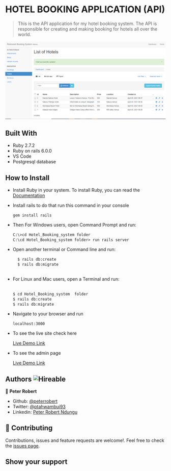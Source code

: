 # HOTEL BOOKING APPLICATION (API)
> This is the API application for my hotel booking system. The API is responsible for creating and making booking for hotels all over the world.


![screenshot](screen.PNG)


## Built With

- Ruby 2.7.2
- Ruby on rails 6.0.0
- VS Code
- Postgresql database

## How to Install

- Install Ruby in your system. To install Ruby, you can read the [Documentation](https://www.ruby-lang.org/en/documentation/installation/)
- Install rails to do that run this command in your console
    ``` 
    gem install rails

    ``` 
- Then For Windows users, open Command Prompt and run:
    ```console
    C:\>cd Hotel_Booking_system folder
    C:\cd Hotel_Booking_system folder> run rails server
    ```
- Open another terminal or Command line and run:  

  ```
    $ rails db:create
    $ rails db:migrate
    
    ``` 
- For Linux and Mac users, open a Terminal and run:
    ```console
    
    $ cd Hotel_Booking_system  folder
    $ rails db:create
    $ rails db:migrate

    ``` 
- Navigate to your browser and run
 
   ```
   localhost:3000

   ```
- To see the live site check here

   [Live Demo Link](https://robert-booking-api.herokuapp.com/)


- To see the admin page

   [Live Demo Link](https://robert-booking-api.herokuapp.com//admin)



## Authors  ![Hireable](https://img.shields.io/badge/HIREABLE-YES-yellowgreen&?style=for-the-badge)

👤 **Peter Robert**

- Github: [@peterrobert](https://github.com/peterrobert)
- Twitter: [@ptahwambui93](https://twitter.com/Ptahwambui93)
- Linkedin: [Peter Robert Ndungu](https://www.linkedin.com/in/peter-rob-ndungu/)


## 🤝 Contributing

Contributions, issues and feature requests are welcome!. Feel free to check the [issues page](issues/).

## Show your support
